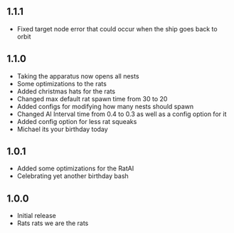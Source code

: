 ## 1.1.1
- Fixed target node error that could occur when the ship goes back to orbit

## 1.1.0
- Taking the apparatus now opens all nests
- Some optimizations to the rats
- Added christmas hats for the rats
- Changed max default rat spawn time from 30 to 20
- Added configs for modifying how many nests should spawn
- Changed AI Interval time from 0.4 to 0.3 as well as a config option for it
- Added config option for less rat squeaks
- Michael its your birthday today

## 1.0.1
- Added some optimizations for the RatAI
- Celebrating yet another birthday bash

## 1.0.0
- Initial release
- Rats rats we are the rats